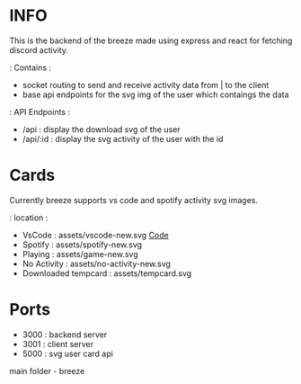 # INFO
This is the backend of the breeze
made using express and react for fetching discord activity.

: Contains :
- socket routing to send and receive activity data from | to the client
- base api endpoints for the svg img of the user which contaings the data

: API Endpoints :
- /api : display the download svg of the user
- /api/:id : display the svg activity of the user with the id

# Cards
Currently breeze supports vs code and spotify activity svg images.

: location :
- VsCode : assets/vscode-new.svg
  [Code](https://media.discordapp.net/attachments/970974282681307187/988846773856518187/code.png)
- Spotify : assets/spotify-new.svg
- Playing : assets/game-new.svg
- No Activity : assets/no-activity-new.svg
- Downloaded tempcard : assets/tempcard.svg

# Ports 
- 3000 : backend server
- 3001 : client server
- 5000 : svg user card api

main folder - breeze